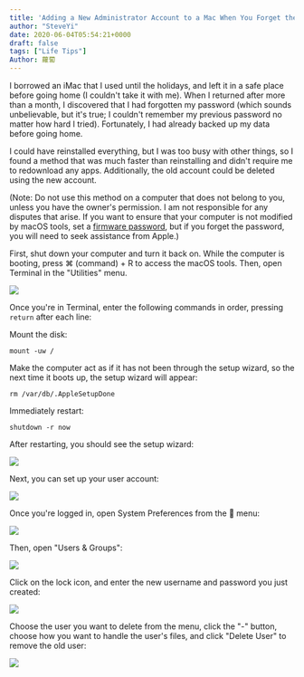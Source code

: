 ```yaml
---
title: 'Adding a New Administrator Account to a Mac When You Forget the Login Credentials'
author: "SteveYi"
date: 2020-06-04T05:54:21+0000
draft: false
tags: ["Life Tips"]
Author: 蘿蔔
---
```


I borrowed an iMac that I used until the holidays, and left it in a safe place before going home (I couldn't take it with me). When I returned after more than a month, I discovered that I had forgotten my password (which sounds unbelievable, but it's true; I couldn't remember my previous password no matter how hard I tried). Fortunately, I had already backed up my data before going home.

I could have reinstalled everything, but I was too busy with other things, so I found a method that was much faster than reinstalling and didn't require me to redownload any apps. Additionally, the old account could be deleted using the new account. 

(Note: Do not use this method on a computer that does not belong to you, unless you have the owner's permission. I am not responsible for any disputes that arise. If you want to ensure that your computer is not modified by macOS tools, set a [firmware password](https://support.apple.com/zh-tw/HT204455#turnon), but if you forget the password, you will need to seek assistance from Apple.)

First, shut down your computer and turn it back on. While the computer is booting, press ⌘ (command) + R to access the macOS tools. Then, open Terminal in the "Utilities" menu.

![](https://blog.steveyi.net/wp-content/uploads/media/blog/2020060405312140.png)

Once you're in Terminal, enter the following commands in order, pressing `return` after each line:

Mount the disk:

```
mount -uw /
```

Make the computer act as if it has not been through the setup wizard, so the next time it boots up, the setup wizard will appear:

```
rm /var/db/.AppleSetupDone
```

Immediately restart:

```
shutdown -r now
```

After restarting, you should see the setup wizard:

![](https://blog.steveyi.net/wp-content/uploads/media/blog/2020060405322859.png)

Next, you can set up your user account:

![](https://blog.steveyi.net/wp-content/uploads/media/blog/2020060405331074.png)

Once you're logged in, open System Preferences from the  menu:

![](https://static-a1.steveyi.net/media/blog/2020060405381524.png)

Then, open "Users & Groups":

![](https://blog.steveyi.net/wp-content/uploads/media/blog/2020060405402392.png)

Click on the lock icon, and enter the new username and password you just created:

![](https://blog.steveyi.net/wp-content/uploads/media/blog/2020060405435722.png)

Choose the user you want to delete from the menu, click the "-" button, choose how you want to handle the user's files, and click "Delete User" to remove the old user:

![](https://blog.steveyi.net/wp-content/uploads/media/blog/2020060405491836.png)
